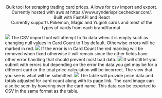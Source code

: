 <p align="center"> Bulk tool for scraping trading card prices. Allows for csv import and export.<br/>
Currently hosted with aws at https://www.synderispricechecker.com/.<br/>
Built with FastAPI and React<br/>
Currently supports Pokemon, Magic and Yugioh cards and most of the types of cards from each brand/format.</p>
<img src="https://i.imgur.com/BTSswG8.png">
The CSV import tool will attempt to fix data when it is empty such as changing null values in Card Count to 1 by default. Otherwise errors will be marked in red.
<img src="https://i.imgur.com/aqXpVFw.png">
If the error is in Card Count the red marking will be removed when fixed otherwise it will remain since the other fields have other error handling that should prevent most bad data.
<img src="https://i.imgur.com/oWBs57j.png">
It will still let you submit with errors but depending on the error the data you get may be for a different card or the total price calculation will be incorrect.
The view that you see is what will be submitted.
<img src="https://i.imgur.com/YLdg25l.png">
The table will provide price data and totals adjusted for card count along with its page link. The card image can also be seen by hovering over the card name. This data can be exported to CSV in the same format as the table.
